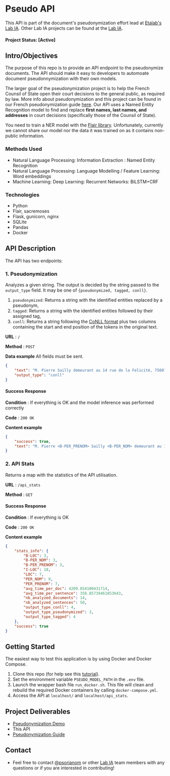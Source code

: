 
# Pseudo API
This API is part of the document's pseudonymization effort lead at [Etalab's](https://www.etalab.gouv.fr/) [Lab IA](https://github.com/etalab-ia/).  Other Lab IA projects can be found at the [Lab IA](https://github.com/etalab-ia).

#### Project Status: [Active]

## Intro/Objectives

The purpose of this repo is to provide an API endpoint to the pseudonymize documents. The API should make it easy to developers to automoate document pseudonnymization with their own models.

The larger goal of the pseudonymization project is to help the French Counsil of State open their court decisions to the general public, as required by law. More info about pseudonymization and this project can be found in our French pseudonymization guide [here](https://guides.etalab.gouv.fr/pseudonymisation/). Our API uses a Named Entity Recognition model to find and replace **first names, last names, and addresses** in court decisions (specifically those of the Counsil of State). 

You need to train a NER model with the [Flair library](https://github.com/flairNLP/flair). Unfortunately, currently we cannot share our model nor the data it was trained on as it contains non-public information.

### Methods Used
* Natural Language Processing: Information Extraction : Named Entity Recognition
* Natural Language Processing: Language Modelling / Feature Learning: Word embeddings
* Machine Learning: Deep Learning: Recurrent Networks: BiLSTM+CRF

### Technologies
* Python
* Flair, sacremoses
* Flask, gunicorn, nginx
* SQLite
* Pandas
* Docker

## API Description

The API has two endpoints:

### 1. Pseudonymization 

Analyzes a given string. The output is decided by the string passed to the `output_type` field. It may be one of `{pseudonymized, tagged, conll}`. 

1. `pseudonymized`: Returns a string with the identified entities replaced by a pseudonym,
2. `tagged`: Returns a string with the identified entities followed by their assigned tag,
3. `conll`: Returns a string following the [CoNLL format](https://www.clips.uantwerpen.be/conll2000/chunking/) plus two columns containing the start and end position of the tokens in the original text.

**URL** : `/`

**Method** : `POST`

**Data example** All fields must be sent.

```json
{
    "text": "M. Pierre Sailly demeurant au 14 rue de la Felicité, 75007 Vienne.",
    "output_type": "conll"
}
```

#### Success Response

**Condition** : If everything is OK and the model inference was performed correctly

**Code** : `200 OK`

**Content example**

```json
{
    "success": true,
    "text": "M. Pierre <B-PER_PRENOM> Sailly <B-PER_NOM> demeurant au 14 <B-LOC> rue <I-LOC> de <I-LOC> la <I-LOC> Felicité <I-LOC> , <I-LOC> 75007 <I-LOC> Vienne <I-LOC> .\n\n"
}
```

### 2. API Stats

Returns a map with the statistics of the API utilisation.

**URL** : `/api_stats`

**Method** : `GET`

#### Success Response

**Condition** : If everything is OK 

**Code** : `200 OK`

**Content example**

```json
{
    "stats_info": {
        "B-LOC": 3,
        "B-PER_NOM": 3,
        "B-PER_PRENOM": 3,
        "I-LOC": 18,
        "LOC": 7,
        "PER_NOM": 9,
        "PER_PRENOM": 7,
        "avg_time_per_doc": 4209.854100431714,
        "avg_time_per_sentence": 358.85739461853643,
        "nb_analyzed_documents": 14,
        "nb_analyzed_sentences": 50,
        "output_type_conll": 4,
        "output_type_pseudonymized": 3,
        "output_type_tagged": 4
    },
    "success": true
}
```


## Getting Started
The easiest way to test this application is by using Docker and Docker Compose.

1. Clone this repo (for help see this [tutorial](https://help.github.com/articles/cloning-a-repository/)).
2. Set the environment variable `PSEUDO_MODEL_PATH` in the `.env` file.
3. Launch the wrapper bash file `run_docker.sh`. This file will clean and rebuild the required Docker containers by calling `docker-compose.yml`.
4. Access the API at `localhost/` and `localhost/api_stats`.

## Project Deliverables
* [Pseudonymization Demo](https://github.com/etalab-ia/pseudo_app)
* This API
* [Pseudonymization Guide](https://guides.etalab.gouv.fr/pseudonymisation/)


## Contact
* Feel free to contact [@psorianom](https://github.com/psorianom/) or other [Lab IA](https://github.com/etalab-ia/) team members with any questions or if you are interested in contributing!
